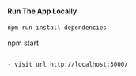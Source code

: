 
#### Run The App Locally

```sh
npm run install-dependencies
```


npm start
```

- visit url http://localhost:3000/